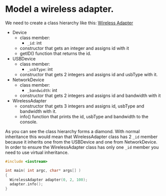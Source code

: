 # Model a wireless adapter.

We need to create a class hierarchy like this: [Wireless Adapter](wireless_adapter.png)
- Device
  - class member:
    - `_id`: int
  - constructor that gets an integer and assigns id with it
  - getID() function that returns the id.
- USBDevice
  - class member:
    - `_usbType`: int
  - constructor that gets 2 integers and assigns id and usbType with it.
- NetworkDevice
  - class member:
    - `_bandwidth`: int
  - constructor that gets 2 integers and assigns id and bandwidth with it
- WirelessAdapter
  - constructor that gets 3 integers and assigns id, usbType and bandwidth with it.
  - info() function that prints the id, usbType and bandwidth to the console.

As you can see the class hierarchy forms a diamond. With normal inheritance this would mean that WirelessAdapter class
has 2 `_id` member because it inherits one from the USBDevice and one from NetworkDevice. In order to ensure the 
WirelessAdapter class has only one `_id` member you need to use virtual inheritance.

```c++
#include <iostream>

int main( int argc, char* args[] )
{
  WirelessAdapter adapter(0, 2, 100);
  adapter.info();
}

```
